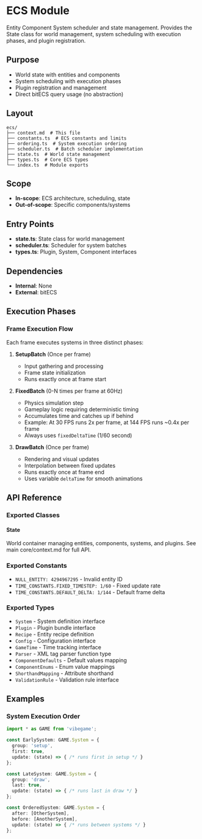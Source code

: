 # ECS Module

<!-- LLM:OVERVIEW -->
Entity Component System scheduler and state management. Provides the State class for world management, system scheduling with execution phases, and plugin registration.
<!-- /LLM:OVERVIEW -->

## Purpose

- World state with entities and components
- System scheduling with execution phases
- Plugin registration and management
- Direct bitECS query usage (no abstraction)

## Layout

```
ecs/
├── context.md  # This file
├── constants.ts  # ECS constants and limits
├── ordering.ts  # System execution ordering
├── scheduler.ts  # Batch scheduler implementation
├── state.ts  # World state management
├── types.ts  # Core ECS types
└── index.ts  # Module exports
```

## Scope

- **In-scope**: ECS architecture, scheduling, state
- **Out-of-scope**: Specific components/systems

## Entry Points

- **state.ts**: State class for world management
- **scheduler.ts**: Scheduler for system batches
- **types.ts**: Plugin, System, Component interfaces

## Dependencies

- **Internal**: None
- **External**: bitECS

## Execution Phases

### Frame Execution Flow

Each frame executes systems in three distinct phases:

1. **SetupBatch** (Once per frame)
   - Input gathering and processing
   - Frame state initialization
   - Runs exactly once at frame start

2. **FixedBatch** (0-N times per frame at 60Hz)
   - Physics simulation step
   - Gameplay logic requiring deterministic timing
   - Accumulates time and catches up if behind
   - Example: At 30 FPS runs 2x per frame, at 144 FPS runs ~0.4x per frame
   - Always uses `fixedDeltaTime` (1/60 second)

3. **DrawBatch** (Once per frame)
   - Rendering and visual updates
   - Interpolation between fixed updates
   - Runs exactly once at frame end
   - Uses variable `deltaTime` for smooth animations

<!-- LLM:REFERENCE -->
## API Reference

### Exported Classes

#### State
World container managing entities, components, systems, and plugins. See main core/context.md for full API.

### Exported Constants

- `NULL_ENTITY: 4294967295` - Invalid entity ID
- `TIME_CONSTANTS.FIXED_TIMESTEP: 1/60` - Fixed update rate
- `TIME_CONSTANTS.DEFAULT_DELTA: 1/144` - Default frame delta

### Exported Types

- `System` - System definition interface
- `Plugin` - Plugin bundle interface  
- `Recipe` - Entity recipe definition
- `Config` - Configuration interface
- `GameTime` - Time tracking interface
- `Parser` - XML tag parser function type
- `ComponentDefaults` - Default values mapping
- `ComponentEnums` - Enum value mappings
- `ShorthandMapping` - Attribute shorthand
- `ValidationRule` - Validation rule interface
<!-- /LLM:REFERENCE -->

<!-- LLM:EXAMPLES -->
## Examples

### System Execution Order

```typescript
import * as GAME from 'vibegame';

const EarlySystem: GAME.System = {
  group: 'setup',
  first: true,
  update: (state) => { /* runs first in setup */ }
};

const LateSystem: GAME.System = {
  group: 'draw', 
  last: true,
  update: (state) => { /* runs last in draw */ }
};

const OrderedSystem: GAME.System = {
  after: [OtherSystem],
  before: [AnotherSystem],
  update: (state) => { /* runs between systems */ }
};
```
<!-- /LLM:EXAMPLES -->